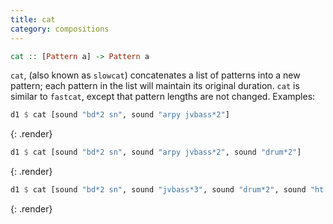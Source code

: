 ```yaml
---
title: cat
category: compositions
---
```


~~~~haskell
cat :: [Pattern a] -> Pattern a
~~~~

`cat`, (also known as `slowcat`) concatenates a list of patterns into a new pattern; each pattern in the list will maintain its 
original duration. `cat` is similar to `fastcat`, except that pattern lengths are not changed. Examples:

~~~~haskell
d1 $ cat [sound "bd*2 sn", sound "arpy jvbass*2"]
~~~~
{: .render}

~~~~haskell
d1 $ cat [sound "bd*2 sn", sound "arpy jvbass*2", sound "drum*2"]
~~~~
{: .render}

~~~~haskell
d1 $ cat [sound "bd*2 sn", sound "jvbass*3", sound "drum*2", sound "ht mt"]
~~~~
{: .render}
